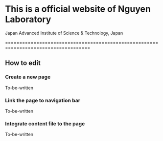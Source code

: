 # This is a official website of Nguyen Laboratory 

Japan Advanced Institute of Science & Technology, Japan

====================================================================================

## How to edit

### Create a new page
To-be-written

### Link the page to navigation bar
To-be-written

### Integrate content file to the page
To-be-written

